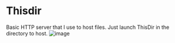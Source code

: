 # Thisdir
Basic HTTP server that I use to host files. Just launch ThisDir in the directory to host.
![image](https://user-images.githubusercontent.com/68353531/213246402-6d672b14-02c2-44c2-9f44-d13c4be4c5eb.png)
